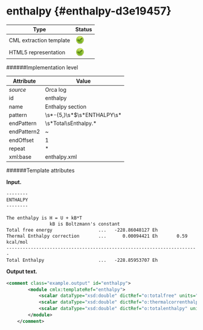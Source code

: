 # enthalpy {#enthalpy-d3e19457}


| Type                                                                                                                                                                                                  | Status                                                                                                                                                                                                |
|----|----|
| CML extraction template                                                                                                                                                                               | ![](/imgs/Total.png)                                                                                                                                                                                  |
| HTML5 representation                                                                                                                                                                                  | ![](/imgs/Total.png)                                                                                                                                                                                  |

######Implementation level

| Attribute                                                                                                                                                                                             | Value                                                                                                                                                                                                 |
|----|----|
| *source*                                                                                                                                                                                              | Orca log                                                                                                                                                                                              |
| id                                                                                                                                                                                                    | enthalpy                                                                                                                                                                                              |
| name                                                                                                                                                                                                  | Enthalpy section                                                                                                                                                                                      |
| pattern                                                                                                                                                                                               | \\s\*-{5,}\\s\*\$\\s\*ENTHALPY\\s\*                                                                                                                                                                   |
| endPattern                                                                                                                                                                                            | \\s\*Total\\sEnthalpy.\*                                                                                                                                                                              |
| endPattern2                                                                                                                                                                                           | \~                                                                                                                                                                                                    |
| endOffset                                                                                                                                                                                             | 1                                                                                                                                                                                                     |
| repeat                                                                                                                                                                                                | \*                                                                                                                                                                                                    |
| xml:base                                                                                                                                                                                              | enthalpy.xml                                                                                                                                                                                          |

######Template attributes

**Input.**

    --------
    ENTHALPY
    --------

    The enthalpy is H = U + kB*T
                    kB is Boltzmann's constant
    Total free energy                 ...   -228.86048127 Eh
    Thermal Enthalpy correction       ...      0.00094421 Eh       0.59 kcal/mol
    -----------------------------------------------------------------------
    Total Enthalpy                    ...   -228.85953707 Eh    
        

**Output text.**

```xml
<comment class="example.output" id="enthalpy">
        <module cmlx:templateRef="enthalpy">
            <scalar dataType="xsd:double" dictRef="o:totalfree" units="nonsi:hartree">-228.86048127</scalar>
            <scalar dataType="xsd:double" dictRef="o:thermalcorrenthalpy" units="nonsi:hartree">0.00094421</scalar>
            <scalar dataType="xsd:double" dictRef="o:totalenthalpy" units="nonsi:hartree">-228.85953707</scalar>
        </module>
    </comment>
```
